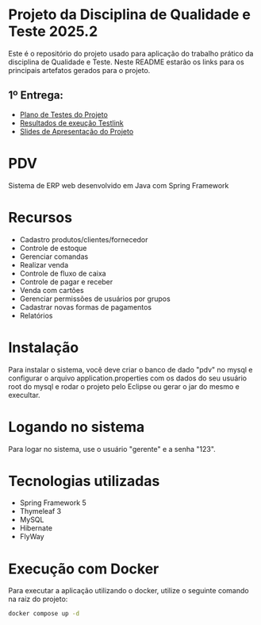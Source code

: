 # Projeto da Disciplina de Qualidade e Teste 2025.2

Este é o repositório do projeto usado para aplicação do trabalho prático da disciplina de Qualidade e Teste. Neste README estarão os links para os principais artefatos gerados para o projeto.

## 1º Entrega:
- [Plano de Testes do Projeto](https://docs.google.com/document/d/1fgIgzIyryhDrJuJulroLd96kp2agQrKBn5fH6Bf8enM/edit?usp=sharing)
- [Resultados de exeução Testlink](https://drive.google.com/file/d/1xL7c7EXfT_h2VUo2k71meyN4QeeUlOUC/view?usp=sharing)
- [Slides de Apresentação do Projeto](https://www.canva.com/design/DAG0_Owvf5Y/Pfw2zR69lIXSj69j5vAEbQ/edit?utm_content=DAG0_Owvf5Y&utm_campaign=designshare&utm_medium=link2&utm_source=sharebutton)

# PDV
Sistema de ERP web desenvolvido em Java com Spring Framework 

# Recursos
- Cadastro produtos/clientes/fornecedor
- Controle de estoque
- Gerenciar comandas
- Realizar venda
- Controle de fluxo de caixa
- Controle de pagar e receber
- Venda com cartões
- Gerenciar permissões de usuários por grupos
- Cadastrar novas formas de pagamentos
- Relatórios

# Instalação
Para instalar o sistema, você deve criar o banco de dado "pdv" no mysql e configurar o arquivo application.properties
com os dados do seu usuário root do mysql e rodar o projeto pelo Eclipse ou gerar o jar do mesmo e execultar.

# Logando no sistema
Para logar no sistema, use o usuário "gerente" e a senha "123".

# Tecnologias utilizadas
- Spring Framework 5
- Thymeleaf 3
- MySQL
- Hibernate
- FlyWay

# Execução com Docker
Para executar a aplicação utilizando o docker, utilize o seguinte comando na raiz do projeto:
```sh
docker compose up -d
```